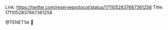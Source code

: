 Link:  https://twitter.com/reserveprotocol/status/1711052837667361258
Title: 1711052837667361258

@TENET1st 🔵